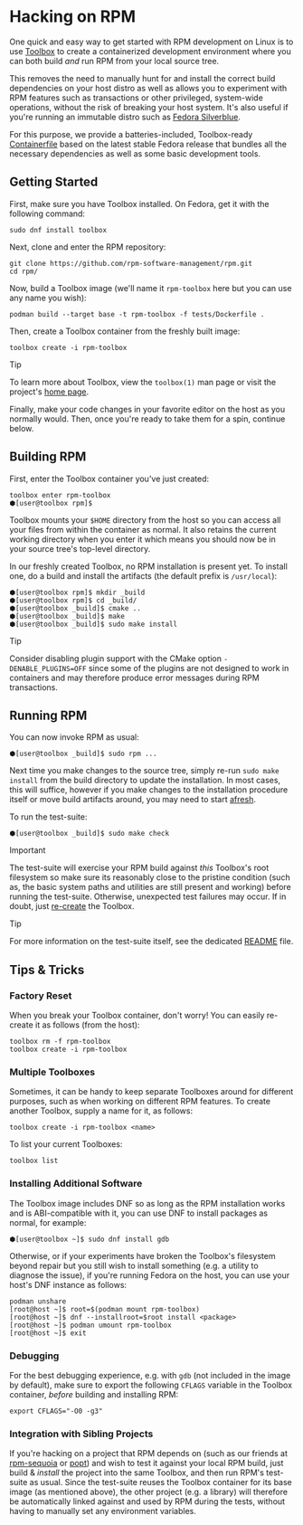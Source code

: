 # Hacking on RPM

One quick and easy way to get started with RPM development on Linux is to use
[Toolbox](https://containertoolbx.org/) to create a containerized development
environment where you can both build *and* run RPM from your local source tree.

This removes the need to manually hunt for and install the correct build
dependencies on your host distro as well as allows you to experiment with RPM
features such as transactions or other privileged, system-wide operations,
without the risk of breaking your host system.  It's also useful if you're
running an immutable distro such as [Fedora
Silverblue](https://fedoraproject.org/atomic-desktops/silverblue/).

For this purpose, we provide a batteries-included, Toolbox-ready
[Containerfile](tests/Dockerfile.fedora) based on the latest stable Fedora
release that bundles all the necessary dependencies as well as some basic
development tools.

## Getting Started

First, make sure you have Toolbox installed.  On Fedora, get it with the
following command:

    sudo dnf install toolbox

Next, clone and enter the RPM repository:

    git clone https://github.com/rpm-software-management/rpm.git
    cd rpm/

Now, build a Toolbox image (we'll name it `rpm-toolbox` here but you can use
any name you wish):

    podman build --target base -t rpm-toolbox -f tests/Dockerfile .

Then, create a Toolbox container from the freshly built image:

    toolbox create -i rpm-toolbox

> [!TIP]
> To learn more about Toolbox, view the `toolbox(1)` man page or visit the
> project's [home page](https://containertoolbx.org/).

Finally, make your code changes in your favorite editor on the host as you
normally would.  Then, once you're ready to take them for a spin, continue
below.

## Building RPM

First, enter the Toolbox container you've just created:

    toolbox enter rpm-toolbox
    ⬢[user@toolbox rpm]$

Toolbox mounts your `$HOME` directory from the host so you can access all your
files from within the container as normal.  It also retains the current working
directory when you enter it which means you should now be in your source tree's
top-level directory.

In our freshly created Toolbox, no RPM installation is present yet.  To install
one, do a build and install the artifacts (the default prefix is `/usr/local`):

    ⬢[user@toolbox rpm]$ mkdir _build
    ⬢[user@toolbox rpm]$ cd _build/
    ⬢[user@toolbox _build]$ cmake ..
    ⬢[user@toolbox _build]$ make
    ⬢[user@toolbox _build]$ sudo make install

> [!TIP]
> Consider disabling plugin support with the CMake option
> `-DENABLE_PLUGINS=OFF` since some of the plugins are not designed to work in
> containers and may therefore produce error messages during RPM transactions.

## Running RPM

You can now invoke RPM as usual:

    ⬢[user@toolbox _build]$ sudo rpm ...

Next time you make changes to the source tree, simply re-run `sudo make
install` from the build directory to update the installation.  In most cases,
this will suffice, however if you make changes to the installation procedure
itself or move build artifacts around, you may need to start
[afresh](#factory-reset).

To run the test-suite:

    ⬢[user@toolbox _build]$ sudo make check

> [!IMPORTANT]
> The test-suite will exercise your RPM build against *this* Toolbox's root
> filesystem so make sure its reasonably close to the pristine condition (such
> as, the basic system paths and utilities are still present and working)
> before running the test-suite.  Otherwise, unexpected test failures may
> occur.  If in doubt, just [re-create](#factory-reset) the Toolbox.

> [!TIP]
> For more information on the test-suite itself, see the dedicated
> [README](tests/README.md) file.

## Tips & Tricks

### Factory Reset

When you break your Toolbox container, don't worry!  You can easily re-create
it as follows (from the host):

    toolbox rm -f rpm-toolbox
    toolbox create -i rpm-toolbox

### Multiple Toolboxes

Sometimes, it can be handy to keep separate Toolboxes around for different
purposes, such as when working on different RPM features.  To create another
Toolbox, supply a name for it, as follows:

    toolbox create -i rpm-toolbox <name>

To list your current Toolboxes:

    toolbox list

### Installing Additional Software

The Toolbox image includes DNF so as long as the RPM installation works and is
ABI-compatible with it, you can use DNF to install packages as normal, for
example:

    ⬢[user@toolbox ~]$ sudo dnf install gdb

Otherwise, or if your experiments have broken the Toolbox's filesystem beyond
repair but you still wish to install something (e.g. a utility to diagnose the
issue), if you're running Fedora on the host, you can use your host's DNF
instance as follows:

    podman unshare
    [root@host ~]$ root=$(podman mount rpm-toolbox)
    [root@host ~]$ dnf --installroot=$root install <package>
    [root@host ~]$ podman umount rpm-toolbox
    [root@host ~]$ exit

### Debugging

For the best debugging experience, e.g. with `gdb` (not included in the image
by default), make sure to export the following `CFLAGS` variable in the Toolbox
container, *before* building and installing RPM:

    export CFLAGS="-O0 -g3"

### Integration with Sibling Projects

If you're hacking on a project that RPM depends on (such as our friends at
[rpm-sequoia](https://github.com/rpm-software-management/rpm-sequoia) or
[popt](https://github.com/rpm-software-management/popt)) and wish to test it
against your local RPM build, just build & *install* the project into the same
Toolbox, and then run RPM's test-suite as usual.  Since the test-suite reuses
the Toolbox container for its base image (as mentioned above), the other
project (e.g. a library) will therefore be automatically linked against and
used by RPM during the tests, without having to manually set any environment
variables.
